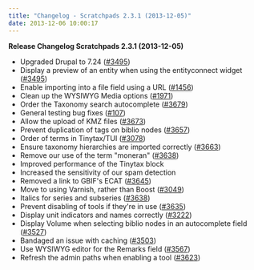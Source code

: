 ```yaml
---
title: "Changelog - Scratchpads 2.3.1 (2013-12-05)"
date: 2013-12-06 10:00:17
---
```


<strong>Release Changelog
Scratchpads 2.3.1 (2013-12-05)</strong>

- Upgraded Drupal to 7.24 (<a href="http://support.scratchpads.eu/issues/3495">#3495</a>)
- Display a preview of an entity when using the entityconnect widget (<a href="http://support.scratchpads.eu/issues/1297">#3495</a>)
- Enable importing into a file field using a URL (<a href="http://support.scratchpads.eu/issues/1456">#1456</a>)
- Clean up the WYSIWYG Media options (<a href="http://support.scratchpads.eu/issues/1971">#1971</a>)
- Order the Taxonomy search autocomplete (<a href="http://support.scratchpads.eu/issues/3679">#3679</a>)
- General testing bug fixes (<a href="http://support.scratchpads.eu/issues/107">#107</a>)
- Allow the upload of KMZ files (<a href="http://support.scratchpads.eu/issues/3673">#3673</a>)
- Prevent duplication of tags on biblio nodes (<a href="http://support.scratchpads.eu/issues/3657">#3657</a>)
- Order of terms in Tinytax/TUI (<a href="http://support.scratchpads.eu/issues/3078">#3078</a>)
- Ensure taxonomy hierarchies are imported correctly (<a href="http://support.scratchpads.eu/issues/3663">#3663</a>)
- Remove our use of the term "moneran" (<a href="http://support.scratchpads.eu/issues/3638">#3638</a>)
- Improved performance of the Tinytax block
- Increased the sensitivity of our spam detection
- Removed a link to GBIF's ECAT (<a href="http://support.scratchpads.eu/issues/3645">#3645</a>)
- Move to using Varnish, rather than Boost (<a href="http://support.scratchpads.eu/issues/3049">#3049</a>)
- Italics for series and subseries (<a href="http://support.scratchpads.eu/issues/3638">#3638</a>)
- Prevent disabling of tools if they're in use (<a href="http://support.scratchpads.eu/issues/3635">#3635</a>)
- Display unit indicators and names correctly (<a href="http://support.scratchpads.eu/issues/3222">#3222</a>)
- Display Volume when selecting biblio nodes in an autocomplete field (<a href="http://support.scratchpads.eu/issues/3527">#3527</a>)
- Bandaged an issue with caching (<a href="http://support.scratchpads.eu/issues/3503">#3503</a>)
- Use WYSIWYG editor for the Remarks field (<a href="http://support.scratchpads.eu/issues/3567">#3567</a>)
- Refresh the admin paths when enabling a tool (<a href="http://support.scratchpads.eu/issues/3623">#3623</a>)
